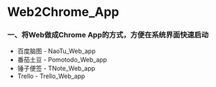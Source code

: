 # Web2Chrome_App

### 一、将Web做成Chrome App的方式，方便在系统界面快速启动

* 百度脑图  -  NaoTu_Web_app
* 番茄土豆 - Pomotodo_Web_app
* 锤子便签 - TNote_Web_app
* Trello - Trello_Web_app

